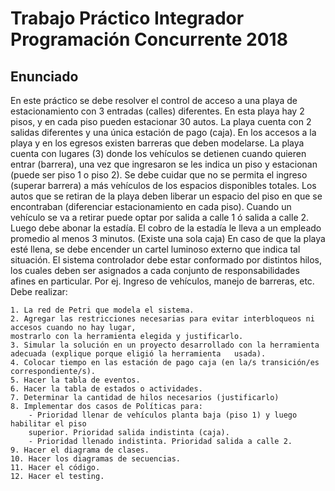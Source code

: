 # Trabajo Práctico Integrador Programación Concurrente 2018
## Enunciado

En este práctico se debe resolver el control de acceso a una playa de estacionamiento con 3 entradas
(calles) diferentes. En esta playa hay 2 pisos, y en cada piso pueden estacionar 30 autos. La playa
cuenta con 2 salidas diferentes y una única estación de pago (caja). En los accesos a la playa y en
los egresos existen barreras que deben modelarse.
La playa cuenta con lugares (3) donde los vehículos se detienen cuando quieren entrar (barrera), una
vez que ingresaron se les indica un piso y estacionan (puede ser piso 1 o piso 2). Se debe cuidar que
no se permita el ingreso (superar barrera) a más vehículos de los espacios disponibles totales.
Los autos que se retiran de la playa deben liberar un espacio del piso en que se encontraban
(diferenciar estacionamiento en cada piso). Cuando un vehículo se va a retirar puede optar por
salida a calle 1 ó salida a calle 2.
Luego debe abonar la estadía. El cobro de la estadía le lleva a un empleado promedio al menos 3
minutos. (Existe una sola caja)
En caso de que la playa esté llena, se debe encender un cartel luminoso externo que indica tal
situación.
El sistema controlador debe estar conformado por distintos hilos, los cuales deben ser asignados a
cada conjunto de responsabilidades afines en particular. Por ej. Ingreso de vehículos, manejo de
barreras, etc.
Debe realizar:

	1. La red de Petri que modela el sistema.
	2. Agregar las restricciones necesarias para evitar interbloqueos ni accesos cuando no hay lugar,
	mostrarlo con la herramienta elegida y justificarlo.
	3. Simular la solución en un proyecto desarrollado con la herramienta adecuada (explique porque eligió la herramienta 	usada).
	4. Colocar tiempo en las estación de pago caja (en la/s transición/es correspondiente/s).
	5. Hacer la tabla de eventos.
	6. Hacer la tabla de estados o actividades.
	7. Determinar la cantidad de hilos necesarios (justificarlo)
	8. Implementar dos casos de Políticas para:
		- Prioridad llenar de vehículos planta baja (piso 1) y luego habilitar el piso
		superior. Prioridad salida indistinta (caja).
		- Prioridad llenado indistinta. Prioridad salida a calle 2.
	9. Hacer el diagrama de clases.
	10. Hacer los diagramas de secuencias.
	11. Hacer el código.
	12. Hacer el testing.
